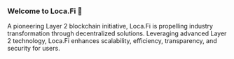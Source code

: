 ### Welcome to Loca.Fi 🚀

A pioneering Layer 2 blockchain initiative, Loca.Fi is propelling industry transformation through decentralized solutions. 
Leveraging advanced Layer 2 technology, Loca.Fi enhances scalability, efficiency, transparency, and security for users.

<!--
**LocaFi/LocaFi** is a ✨ _special_ ✨ repository because its `README.md` (this file) appears on your GitHub profile.

Here are some ideas to get you started:

- 🔭 I’m currently working on ...
- 🌱 I’m currently learning ...
- 👯 I’m looking to collaborate on ...
- 🤔 I’m looking for help with ...
- 💬 Ask me about ...
- 📫 How to reach me: ...
- 😄 Pronouns: ...
- ⚡ Fun fact: ...
-->
